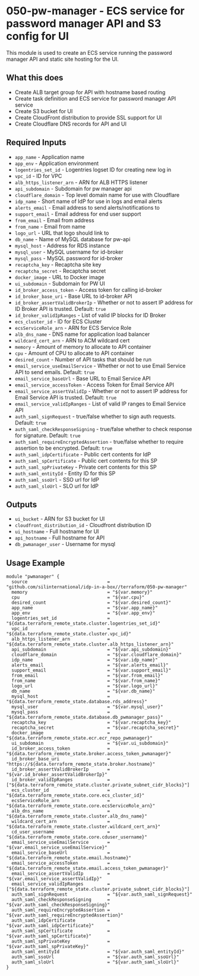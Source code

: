 # 050-pw-manager - ECS service for password manager API and S3 config for UI
This module is used to create an ECS service running the password manager API and static site hosting for the UI.

## What this does

 - Create ALB target group for API with hostname based routing
 - Create task definition and ECS service for password manager API service
 - Create S3 bucket for UI
 - Create CloudFront distribution to provide SSL support for UI
 - Create Cloudflare DNS records for API and UI

## Required Inputs

 - `app_name` - Application name
 - `app_env` - Application environment
 - `logentries_set_id` - Logentries logset ID for creating new log in
 - `vpc_id` - ID for VPC
 - `alb_https_listener_arn` - ARN for ALB HTTPS listener
 - `api_subdomain` - Subdomain for pw manager api
 - `cloudflare_domain` - Top level domain name for use with Cloudflare
 - `idp_name` - Short name of IdP for use in logs and email alerts
 - `alerts_email` - Email address to send alerts/notifications to
 - `support_email` - Email address for end user support
 - `from_email` - Email from address
 - `from_name` - Email from name
 - `logo_url` - URL that logo should link to
 - `db_name` - Name of MySQL database for pw-api
 - `mysql_host` - Address for RDS instance
 - `mysql_user` - MySQL username for id-broker
 - `mysql_pass` - MySQL password for id-broker
 - `recaptcha_key` - Recaptcha site key
 - `recaptcha_secret` - Recaptcha secret
 - `docker_image` - URL to Docker image
 - `ui_subdomain` - Subdomain for PW UI
 - `id_broker_access_token` - Access token for calling id-broker
 - `id_broker_base_uri` - Base URL to id-broker API
 - `id_broker_assertValidBrokerIp` - Whether or not to assert IP address for ID Broker API is trusted. Default: `true`
 - `id_broker_validIpRanges` - List of valid IP blocks for ID Broker
 - `ecs_cluster_id` - ID for ECS Cluster
 - `ecsServiceRole_arn` - ARN for ECS Service Role
 - `alb_dns_name` - DNS name for application load balancer
 - `wildcard_cert_arn` - ARN to ACM wildcard cert
 - `memory` - Amount of memory to allocate to API container
 - `cpu` - Amount of CPU to allocate to API container
 - `desired_count` - Number of API tasks that should be run
 - `email_service_useEmailService` - Whether or not to use Email Service API to send emails. Default: `true`
 - `email_service_baseUrl` - Base URL to Email Service API
 - `email_service_accessToken` - Access Token for Email Service API
 - `email_service_assertValidIp` - Whether or not to assert IP address for Email Service API is trusted. Default: `true`
 - `email_service_validIpRanges` - List of valid IP ranges to Email Service API
 - `auth_saml_signRequest` - true/false whether to sign auth requests. Default: `true`
 - `auth_saml_checkResponseSigning`  - true/false whether to check response for signature. Default: `true`
 - `auth_saml_requireEncryptedAssertion` - true/false whether to require assertion to be encrypted. Default: `true`
 - `auth_saml_idpCertificate` - Public cert contents for IdP 
 - `auth_saml_spCertificate` - Public cert contents for this SP
 - `auth_saml_spPrivateKey` - Private cert contents for this SP
 - `auth_saml_entityId` - Entity ID for this SP
 - `auth_saml_ssoUrl` - SSO url for IdP
 - `auth_saml_sloUrl` - SLO url for IdP

## Outputs

 - `ui_bucket` - ARN for S3 bucket for UI
 - `cloudfront_distribution_id` - Cloudfront distribution ID
 - `ui_hostname` - Full hostname for UI
 - `api_hostname` - Full hostname for API
 - `db_pwmanager_user` - Username for mysql

## Usage Example

```hcl
module "pwmanager" {
  source                              = "github.com/silinternational/idp-in-a-box//terraform/050-pw-manager"
  memory                              = "${var.memory}"
  cpu                                 = "${var.cpu}"
  desired_count                       = "${var.desired_count}"
  app_name                            = "${var.app_name}"
  app_env                             = "${var.app_env}"
  logentries_set_id                   = "${data.terraform_remote_state.cluster.logentries_set_id}"
  vpc_id                              = "${data.terraform_remote_state.cluster.vpc_id}"
  alb_https_listener_arn              = "${data.terraform_remote_state.cluster.alb_https_listener_arn}"
  api_subdomain                       = "${var.api_subdomain}"
  cloudflare_domain                   = "${var.cloudflare_domain}"
  idp_name                            = "${var.idp_name}"
  alerts_email                        = "${var.alerts_email}"
  support_email                       = "${var.support_email}"
  from_email                          = "${var.from_email}"
  from_name                           = "${var.from_name}"
  logo_url                            = "${var.logo_url}"
  db_name                             = "${var.db_name}"
  mysql_host                          = "${data.terraform_remote_state.database.rds_address}"
  mysql_user                          = "${var.mysql_user}"
  mysql_pass                          = "${data.terraform_remote_state.database.db_pwmanager_pass}"
  recaptcha_key                       = "${var.recaptcha_key}"
  recaptcha_secret                    = "${var.recaptcha_secret}"
  docker_image                        = "${data.terraform_remote_state.ecr.ecr_repo_pwmanager}"
  ui_subdomain                        = "${var.ui_subdomain}"
  id_broker_access_token              = "${data.terraform_remote_state.broker.access_token_pwmanager}"
  id_broker_base_uri                  = "https://${data.terraform_remote_state.broker.hostname}"
  id_broker_assertValidBrokerIp       = "${var.id_broker_assertValidBrokerIp}"
  id_broker_validIpRanges             = ["${data.terraform_remote_state.cluster.private_subnet_cidr_blocks}"]
  ecs_cluster_id                      = "${data.terraform_remote_state.core.ecs_cluster_id}"
  ecsServiceRole_arn                  = "${data.terraform_remote_state.core.ecsServiceRole_arn}"
  alb_dns_name                        = "${data.terraform_remote_state.cluster.alb_dns_name}"
  wildcard_cert_arn                   = "${data.terraform_remote_state.cluster.wildcard_cert_arn}"
  cd_user_username                    = "${data.terraform_remote_state.core.cduser_username}"
  email_service_useEmailService       = "${var.email_service_useEmailService}"
  email_service_baseUrl               = "${data.terraform_remote_state.email.hostname}"
  email_service_accessToken           = "${data.terraform_remote_state.email.access_token_pwmanager}"
  email_service_assertValidIp         = "${var.email_service_assertValidIp}"
  email_service_validIpRanges         = ["${data.terraform_remote_state.cluster.private_subnet_cidr_blocks}"]
  auth_saml_signRequest               = "${var.auth_saml_signRequest}"
  auth_saml_checkResponseSigning      = "${var.auth_saml_checkResponseSigning}"
  auth_saml_requireEncryptedAssertion = "${var.auth_saml_requireEncryptedAssertion}"
  auth_saml_idpCertificate            = "${var.auth_saml_idpCertificate}"
  auth_saml_spCertificate             = "${var.auth_saml_spCertificate}"
  auth_saml_spPrivateKey              = "${var.auth_saml_spPrivateKey}"
  auth_saml_entityId                  = "${var.auth_saml_entityId}"
  auth_saml_ssoUrl                    = "${var.auth_saml_ssoUrl}"
  auth_saml_sloUrl                    = "${var.auth_saml_sloUrl}"
}
```
